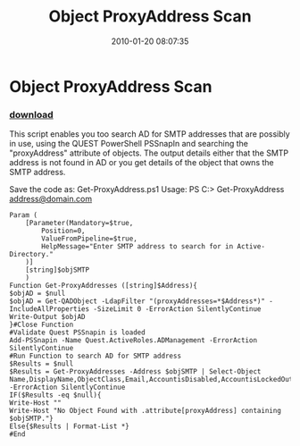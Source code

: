 ﻿---
pid:            1593
poster:         Paul Brice
title:          Object ProxyAddress Scan
date:           2010-01-20 08:07:35
format:         posh
parent:         0
parent:         0

---

# Object ProxyAddress Scan

### [download](1593.ps1)

This script enables you too search AD for SMTP addresses that are possibly in use, using the QUEST PowerShell PSSnapIn and searching the "proxyAddress" attribute of objects. The output details either that the SMTP address is not found in AD or you get details of the object that owns the SMTP address.

Save the code as: Get-ProxyAddress.ps1
Usage: PS C:\> Get-ProxyAddress address@domain.com

```posh
Param (
    [Parameter(Mandatory=$true,
        Position=0,
        ValueFromPipeline=$true,
        HelpMessage="Enter SMTP address to search for in Active-Directory."
    )]
    [string]$objSMTP
	)
Function Get-ProxyAddresses ([string]$Address){
$objAD = $null
$objAD = Get-QADObject -LdapFilter "(proxyAddresses=*$Address*)" -IncludeAllProperties -SizeLimit 0 -ErrorAction SilentlyContinue
Write-Output $objAD
}#Close Function
#Validate Quest PSSnapin is loaded
Add-PSSnapin -Name Quest.ActiveRoles.ADManagement -ErrorAction SilentlyContinue
#Run Function to search AD for SMTP address
$Results = $null
$Results = Get-ProxyAddresses -Address $objSMTP | Select-Object Name,DisplayName,ObjectClass,Email,AccountisDisabled,AccountisLockedOut,MailNickName,LegacyExchangeDN -ErrorAction SilentlyContinue
IF($Results -eq $null){
Write-Host ""
Write-Host "No Object Found with .attribute[proxyAddress] containing $objSMTP."}
Else{$Results | Format-List *}
#End
```
